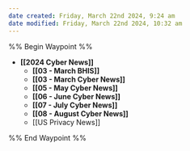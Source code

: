 ```yaml
---
date created: Friday, March 22nd 2024, 9:24 am
date modified: Friday, March 22nd 2024, 10:32 am
---
```


%% Begin Waypoint %%
- **[[2024 Cyber News]]**
	- **[[03 - March BHIS]]**
	- **[[03 - March Cyber News]]**
	- **[[05 - May Cyber News]]**
	- **[[06 - June Cyber News]]**
	- **[[07 - July Cyber News]]**
	- **[[08 - August Cyber News]]**
	- [[US Privacy News]]

%% End Waypoint %%